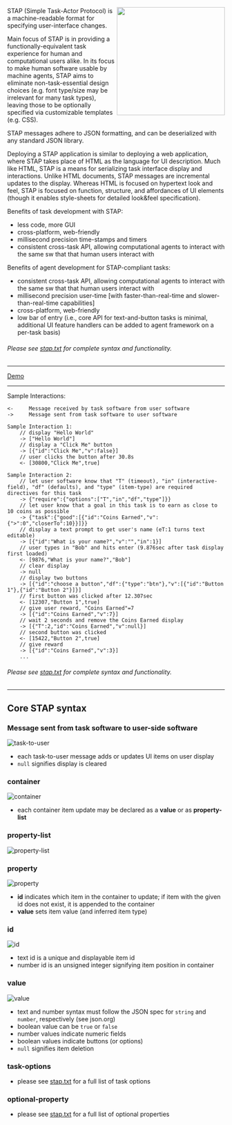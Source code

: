 <img src="https://stap7.github.io/img/stap-icon.png" width=250 align=right>
STAP (Simple Task-Actor Protocol) is a machine-readable format for specifying user-interface changes. 

Main focus of STAP is in providing a functionally-equivalent task experience for human and computational users alike.
In its focus to make human software usable by machine agents, STAP aims to eliminate non-task-essential design choices (e.g. font type/size may be irrelevant for many task types), leaving those to be optionally specified via customizable templates (e.g. CSS).

STAP messages adhere to JSON formatting, and can be deserialized with any standard JSON library.

Deploying a STAP application is similar to deploying a web application, where STAP takes place of HTML as the language for UI description.
Much like HTML, STAP is a means for serializing task interface display and interactions.
Unlike HTML documents, STAP messages are incremental updates to the display.
Whereas HTML is focused on hypertext look and feel, STAP is focused on function, structure, and affordances of UI elements (though it enables style-sheets for detailed look&feel specification).

Benefits of task development with STAP:
- less code, more GUI
- cross-platform, web-friendly
- millisecond precision time-stamps and timers
- consistent cross-task API, allowing computational agents to interact with the same sw that that human users interact with

Benefits of agent development for STAP-compliant tasks:
- consistent cross-task API, allowing computational agents to interact with the same sw that that human users interact with
- millisecond precision user-time [with faster-than-real-time and slower-than-real-time capabilities]
- cross-platform, web-friendly
- low bar of entry (i.e., core API for text-and-button tasks is minimal, additional UI feature handlers can be added to agent framework on a per-task basis)

###### Please see [stap.txt](stap.txt) for complete syntax and functionality.

***

[Demo](https://stap7.github.io/demo)

***

Sample Interactions:

    <-     Message received by task software from user software
    ->     Message sent from task software to user software

    Sample Interaction 1:
        // display "Hello World"
        -> ["Hello World"]
        // display a "Click Me" button
        -> [{"id":"Click Me","v":false}]
        // user clicks the button after 30.8s
        <- [30800,"Click Me",true]

    Sample Interaction 2:
        // let user software know that "T" (timeout), "in" (interactive-field), "df" (defaults), and "type" (item-type) are required directives for this task
        -> {"require":{"options":["T","in","df","type"]}}
        // let user know that a goal in this task is to earn as close to 10 coins as possible
        -> {"task":{"good":[{"id":"Coins Earned","v":{">":0","closerTo":10}}]}}
        // display a text prompt to get user's name (eT:1 turns text editable)
        -> [{"id":"What is your name?","v":"","in":1}]
        // user types in "Bob" and hits enter (9.876sec after task display first loaded)
        <- [9876,"What is your name?","Bob"]
        // clear display
        -> null
        // display two buttons
        -> [{"id":"choose a button","df":{"type":"btn"},"v":[{"id":"Button 1"},{"id":"Button 2"}]}]
        // first button was clicked after 12.307sec
        <- [12307,"Button 1",true]
        // give user reward, "Coins Earned"=7
        -> [{"id":"Coins Earned","v":7}]
        // wait 2 seconds and remove the Coins Earned display
        -> [{"T":2,"id":"Coins Earned","v":null}]
        // second button was clicked
        <- [15422,"Button 2",true]
        // give reward
        -> [{"id":"Coins Earned","v":3}]
        ...

###### Please see [stap.txt](stap.txt) for complete syntax and functionality.

***

## Core STAP syntax

### Message sent from task software to user-side software
![task-to-user](https://stap7.github.io/img/task-to-user.png)
- each task-to-user message adds or updates UI items on user display
- `null` signifies display is cleared

### container
![container](https://stap7.github.io/img/container.png)
- each container item update may be declared as a **value** or as **property-list**

### property-list
![property-list](https://stap7.github.io/img/property-list.png)

### property
![property](https://stap7.github.io/img/property.png)
- **id** indicates which item in the container to update; if item with the given id does not exist, it is appended to the container
- **value** sets item value (and inferred item type)

### id
![id](https://stap7.github.io/img/id.png)
- text id is a unique and displayable item id
- number id is an unsigned integer signifying item position in container

### value
![value](https://stap7.github.io/img/value.png)
- text and number syntax must follow the JSON spec for `string` and `number`, respectively (see json.org)
- boolean value can be `true` or `false`
- number values indicate numeric fields
- boolean values indicate buttons (or options)
- `null` signifies item deletion

### task-options
- please see [stap.txt](stap.txt) for a full list of task options

### optional-property
- please see [stap.txt](stap.txt) for a full list of optional properties
